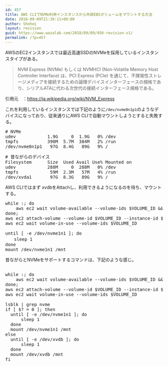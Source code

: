 ```yaml
---
id: 457
title: AWS CLIでNVMe利用インスタンスから外部EBSボリュームをマウントする方法
date: 2018-09-09T21:39:11+09:00
author: Shohei
layout: revision
guid: https://www.wazalab.com/2018/09/09/450-revision-v1/
permalink: /?p=457
---
```

AWSのEC2インスタンスでは最近高速SSDのNVMeを採用しているインスタンスタイプがある。

> NVM Express (NVMe) もしくは NVMHCI (Non-Volatile Memory Host Controller Interface) は、PCI Express (PCIe) を通じて、不揮発性ストレージメディアを接続するための論理デバイスインターフェースの規格であり、シリアルATAに代わる次世代の接続インターフェース規格である。

引用元　：https://ja.wikipedia.org/wiki/NVM_Express


これを利用しているインスタンスでは下記のように`/dev/nvme0n1p1`のようなデバイスになっており、従来通りにAWS CLIで自動マウントしようとすると失敗する。

<pre class="lang:sh decode:true " ># NVMe
udev            1.9G     0  1.9G   0% /dev
tmpfs           390M  5.7M  384M   2% /run
/dev/nvme0n1p1   97G  8.4G   89G   9% /</pre> 


<pre class="lang:sh decode:true " ># 昔ながらのデバイス
Filesystem      Size  Used Avail Use% Mounted on      
udev            288M     0  288M   0% /dev           
tmpfs            59M  2.3M   57M   4% /run                                                               
/dev/xvda1       97G  8.3G   89G   9% /   </pre> 



AWS CLIではまず xvdbをAttachし、利用できるようになるのを待ち、マウントする。

 
<pre class="lang:sh decode:true " >while :; do
    aws ec2 wait volume-available --volume-ids $VOLUME_ID &amp;&amp; break
done;
aws ec2 attach-volume --volume-id $VOLUME_ID --instance-id $me --device /dev/xvdb
aws ec2 wait volume-in-use --volume-ids $VOLUME_ID

until [ -e /dev/nvme1n1 ]; do
　　sleep 1
done
mount /dev/nvme1n1 /mnt</pre> 

昔ながらとNVMeをサポートするコマンドは、下記のような感じ。
 
<pre class="lang:sh decode:true " >

while :; do
    aws ec2 wait volume-available --volume-ids $VOLUME_ID &amp;&amp; break
done;
aws ec2 attach-volume --volume-id $VOLUME_ID --instance-id $me --device /dev/xvdb
aws ec2 wait volume-in-use --volume-ids $VOLUME_ID

lsblk | grep nvme
if [ $? = 0 ]; then
  until [ -e /dev/nvme1n1 ]; do
      sleep 1
  done
  mount /dev/nvme1n1 /mnt
else
  until [ -e /dev/xvdb ]; do
      sleep 1
  done
  mount /dev/xvdb /mnt
fi</pre> 
